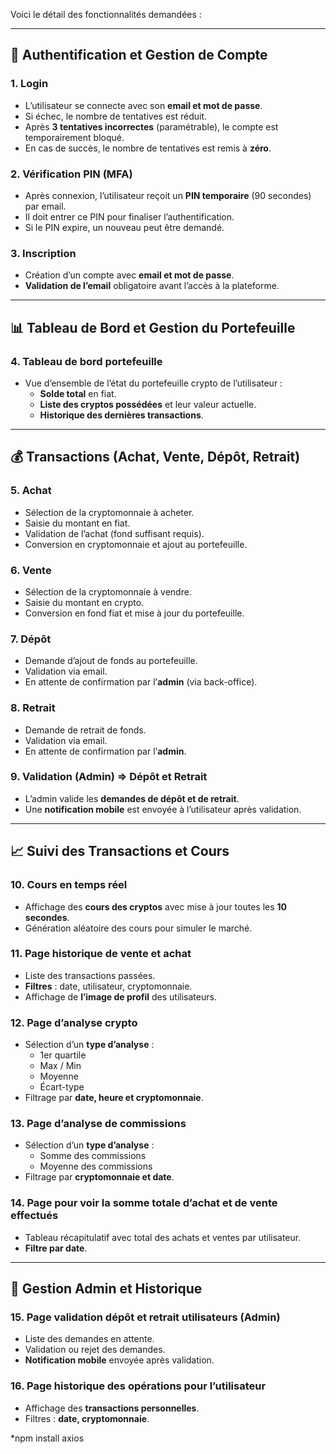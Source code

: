 Voici le détail des fonctionnalités demandées :

---

## **🔑 Authentification et Gestion de Compte**
### **1. Login**
- L’utilisateur se connecte avec son **email et mot de passe**.
- Si échec, le nombre de tentatives est réduit.
- Après **3 tentatives incorrectes** (paramétrable), le compte est temporairement bloqué.
- En cas de succès, le nombre de tentatives est remis à **zéro**.

### **2. Vérification PIN (MFA)**
- Après connexion, l’utilisateur reçoit un **PIN temporaire** (90 secondes) par email.
- Il doit entrer ce PIN pour finaliser l’authentification.
- Si le PIN expire, un nouveau peut être demandé.

### **3. Inscription**
- Création d’un compte avec **email et mot de passe**.
- **Validation de l’email** obligatoire avant l’accès à la plateforme.

---

## **📊 Tableau de Bord et Gestion du Portefeuille**
### **4. Tableau de bord portefeuille**
- Vue d’ensemble de l’état du portefeuille crypto de l’utilisateur :
  - **Solde total** en fiat.
  - **Liste des cryptos possédées** et leur valeur actuelle.
  - **Historique des dernières transactions**.

---

## **💰 Transactions (Achat, Vente, Dépôt, Retrait)**
### **5. Achat**
- Sélection de la cryptomonnaie à acheter.
- Saisie du montant en fiat.
- Validation de l’achat (fond suffisant requis).
- Conversion en cryptomonnaie et ajout au portefeuille.

### **6. Vente**
- Sélection de la cryptomonnaie à vendre.
- Saisie du montant en crypto.
- Conversion en fond fiat et mise à jour du portefeuille.

### **7. Dépôt**
- Demande d’ajout de fonds au portefeuille.
- Validation via email.
- En attente de confirmation par l’**admin** (via back-office).

### **8. Retrait**
- Demande de retrait de fonds.
- Validation via email.
- En attente de confirmation par l’**admin**.

### **9. Validation (Admin) ⇒ Dépôt et Retrait**
- L’admin valide les **demandes de dépôt et de retrait**.
- Une **notification mobile** est envoyée à l’utilisateur après validation.

---

## **📈 Suivi des Transactions et Cours**
### **10. Cours en temps réel**
- Affichage des **cours des cryptos** avec mise à jour toutes les **10 secondes**.
- Génération aléatoire des cours pour simuler le marché.

### **11. Page historique de vente et achat**
- Liste des transactions passées.
- **Filtres** : date, utilisateur, cryptomonnaie.
- Affichage de **l’image de profil** des utilisateurs.

### **12. Page d’analyse crypto**
- Sélection d’un **type d’analyse** :
  - 1er quartile
  - Max / Min
  - Moyenne
  - Écart-type
- Filtrage par **date, heure et cryptomonnaie**.

### **13. Page d’analyse de commissions**
- Sélection d’un **type d’analyse** :
  - Somme des commissions
  - Moyenne des commissions
- Filtrage par **cryptomonnaie et date**.

### **14. Page pour voir la somme totale d’achat et de vente effectués**
- Tableau récapitulatif avec total des achats et ventes par utilisateur.
- **Filtre par date**.

---

## **🔧 Gestion Admin et Historique**
### **15. Page validation dépôt et retrait utilisateurs (Admin)**
- Liste des demandes en attente.
- Validation ou rejet des demandes.
- **Notification mobile** envoyée après validation.

### **16. Page historique des opérations pour l’utilisateur**
- Affichage des **transactions personnelles**.
- Filtres : **date, cryptomonnaie**.







*npm install axios










